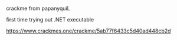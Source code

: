crackme from papanyquiL

first time trying out .NET executable

https://www.crackmes.one/crackme/5ab77f6433c5d40ad448cb2d
